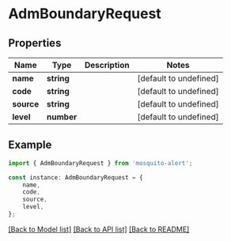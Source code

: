 # AdmBoundaryRequest


## Properties

Name | Type | Description | Notes
------------ | ------------- | ------------- | -------------
**name** | **string** |  | [default to undefined]
**code** | **string** |  | [default to undefined]
**source** | **string** |  | [default to undefined]
**level** | **number** |  | [default to undefined]

## Example

```typescript
import { AdmBoundaryRequest } from 'mosquito-alert';

const instance: AdmBoundaryRequest = {
    name,
    code,
    source,
    level,
};
```

[[Back to Model list]](../README.md#documentation-for-models) [[Back to API list]](../README.md#documentation-for-api-endpoints) [[Back to README]](../README.md)
